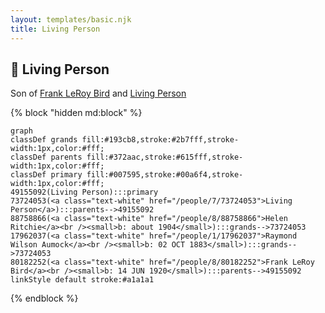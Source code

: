 ```yaml
---
layout: templates/basic.njk
title: Living Person
---
```

## 🔵 Living Person

Son of [Frank LeRoy Bird](/people/8/80182252) and [Living Person](/people/7/73724053)

{% block "hidden md:block" %}
```mermaid
graph
classDef grands fill:#193cb8,stroke:#2b7fff,stroke-width:1px,color:#fff;
classDef parents fill:#372aac,stroke:#615fff,stroke-width:1px,color:#fff;
classDef primary fill:#007595,stroke:#00a6f4,stroke-width:1px,color:#fff;
49155092(Living Person):::primary
73724053(<a class="text-white" href="/people/7/73724053">Living Person</a>):::parents-->49155092
88758866(<a class="text-white" href="/people/8/88758866">Helen Ritchie</a><br /><small>b: about 1904</small>):::grands-->73724053
17962037(<a class="text-white" href="/people/1/17962037">Raymond Wilson Aumock</a><br /><small>b: 02 OCT 1883</small>):::grands-->73724053
80182252(<a class="text-white" href="/people/8/80182252">Frank LeRoy Bird</a><br /><small>b: 14 JUN 1920</small>):::parents-->49155092
linkStyle default stroke:#a1a1a1
```
{% endblock %}
